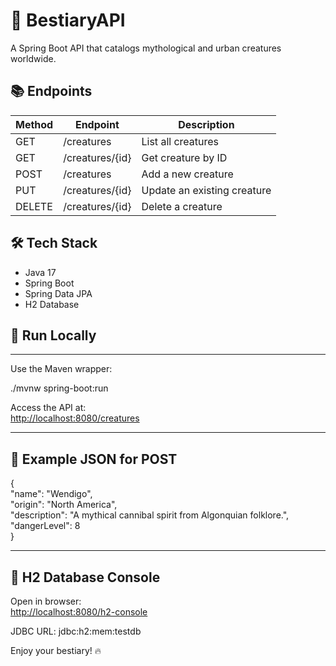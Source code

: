 # 🐉 BestiaryAPI

A Spring Boot API that catalogs mythological and urban creatures worldwide.

## 📚 Endpoints

| Method | Endpoint         | Description                      |
|--------|------------------|----------------------------------|
| GET    | /creatures       | List all creatures               |
| GET    | /creatures/{id}  | Get creature by ID               |
| POST   | /creatures       | Add a new creature               |
| PUT    | /creatures/{id}  | Update an existing creature      |
| DELETE | /creatures/{id}  | Delete a creature                |

## 🛠️ Tech Stack

- Java 17
- Spring Boot
- Spring Data JPA
- H2 Database

## 🧪 Run Locally
----------

Use the Maven wrapper:

./mvnw spring-boot:run

Access the API at:\
<http://localhost:8080/creatures>

* * * * *

📝 Example JSON for POST
---------------------

{\
"name": "Wendigo",\
"origin": "North America",\
"description": "A mythical cannibal spirit from Algonquian folklore.",\
"dangerLevel": 8\
}

* * * * *

💾 H2 Database Console
-------------------

Open in browser:\
<http://localhost:8080/h2-console>

JDBC URL: jdbc:h2:mem:testdb

Enjoy your bestiary! 🔥
